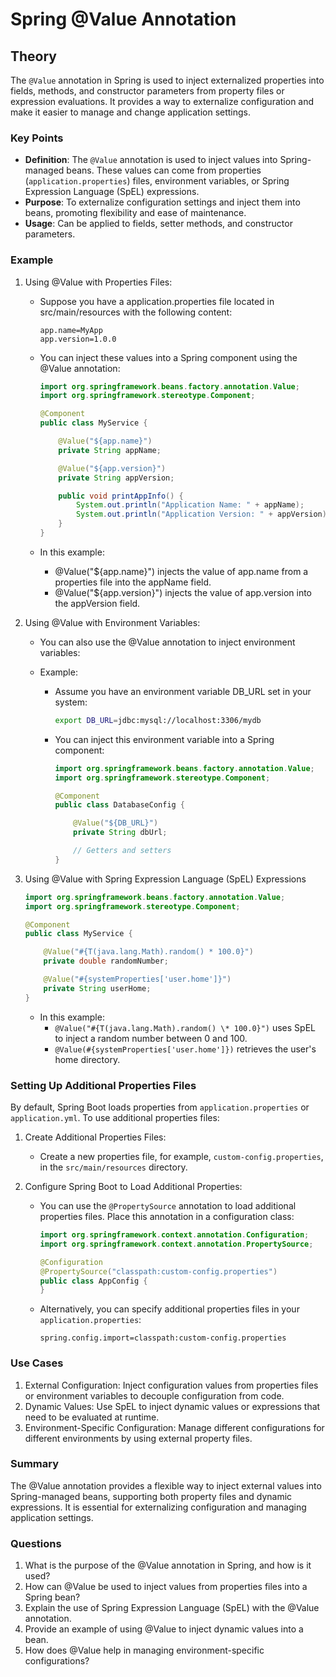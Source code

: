 # Spring @Value Annotation

## Theory

The `@Value` annotation in Spring is used to inject externalized properties into fields, methods, and constructor parameters from property files or expression evaluations. It provides a way to externalize configuration and make it easier to manage and change application settings.

### Key Points

- **Definition**: The `@Value` annotation is used to inject values into Spring-managed beans. These values can come from properties (`application.properties`) files, environment variables, or Spring Expression Language (SpEL) expressions.
- **Purpose**: To externalize configuration settings and inject them into beans, promoting flexibility and ease of maintenance.
- **Usage**: Can be applied to fields, setter methods, and constructor parameters.

### Example

1. Using @Value with Properties Files:

   - Suppose you have a application.properties file located in src/main/resources with the following content:

     ```
     app.name=MyApp
     app.version=1.0.0
     ```

   - You can inject these values into a Spring component using the @Value annotation:

     ```java
     import org.springframework.beans.factory.annotation.Value;
     import org.springframework.stereotype.Component;

     @Component
     public class MyService {

         @Value("${app.name}")
         private String appName;

         @Value("${app.version}")
         private String appVersion;

         public void printAppInfo() {
             System.out.println("Application Name: " + appName);
             System.out.println("Application Version: " + appVersion);
         }
     }
     ```

   - In this example:
     - @Value("${app.name}") injects the value of app.name from a properties file into the appName field.
     - @Value("${app.version}") injects the value of app.version into the appVersion field.

2. Using @Value with Environment Variables:

   - You can also use the @Value annotation to inject environment variables:
   - Example:

     - Assume you have an environment variable DB_URL set in your system:

       ```bash
       export DB_URL=jdbc:mysql://localhost:3306/mydb
       ```

     - You can inject this environment variable into a Spring component:

       ```java
       import org.springframework.beans.factory.annotation.Value;
       import org.springframework.stereotype.Component;

       @Component
       public class DatabaseConfig {

           @Value("${DB_URL}")
           private String dbUrl;

           // Getters and setters
       }
       ```

3. Using @Value with Spring Expression Language (SpEL) Expressions

   ```java
   import org.springframework.beans.factory.annotation.Value;
   import org.springframework.stereotype.Component;

   @Component
   public class MyService {

       @Value("#{T(java.lang.Math).random() * 100.0}")
       private double randomNumber;

       @Value("#{systemProperties['user.home']}")
       private String userHome;
   }
   ```

   - In this example:
     - `@Value("#{T(java.lang.Math).random() \* 100.0}")` uses SpEL to inject a random number between 0 and 100.
     - `@Value(#{systemProperties['user.home']})` retrieves the user's home directory.

### Setting Up Additional Properties Files

By default, Spring Boot loads properties from `application.properties` or `application.yml`. To use additional properties files:

1. Create Additional Properties Files:

   - Create a new properties file, for example, `custom-config.properties`, in the `src/main/resources` directory.

2. Configure Spring Boot to Load Additional Properties:

   - You can use the `@PropertySource` annotation to load additional properties files. Place this annotation in a configuration class:

     ```java
     import org.springframework.context.annotation.Configuration;
     import org.springframework.context.annotation.PropertySource;

     @Configuration
     @PropertySource("classpath:custom-config.properties")
     public class AppConfig {
     }
     ```

   - Alternatively, you can specify additional properties files in your `application.properties`:

     ```properties
     spring.config.import=classpath:custom-config.properties
     ```

### Use Cases

1. External Configuration: Inject configuration values from properties files or environment variables to decouple configuration from code.
2. Dynamic Values: Use SpEL to inject dynamic values or expressions that need to be evaluated at runtime.
3. Environment-Specific Configuration: Manage different configurations for different environments by using external property files.

### Summary

The @Value annotation provides a flexible way to inject external values into Spring-managed beans, supporting both property files and dynamic expressions. It is essential for externalizing configuration and managing application settings.

### Questions

1. What is the purpose of the @Value annotation in Spring, and how is it used?
2. How can @Value be used to inject values from properties files into a Spring bean?
3. Explain the use of Spring Expression Language (SpEL) with the @Value annotation.
4. Provide an example of using @Value to inject dynamic values into a bean.
5. How does @Value help in managing environment-specific configurations?
